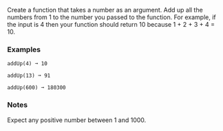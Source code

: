 Create a function that takes a number as an argument. Add up all the numbers from 1 to the number you passed to the function. For example, if the input is 4 then your function should return 10 because 1 + 2 + 3 + 4 = 10.


### **Examples** ###
    addUp(4) ➞ 10

    addUp(13) ➞ 91

    addUp(600) ➞ 180300


### Notes ###
Expect any positive number between 1 and 1000.